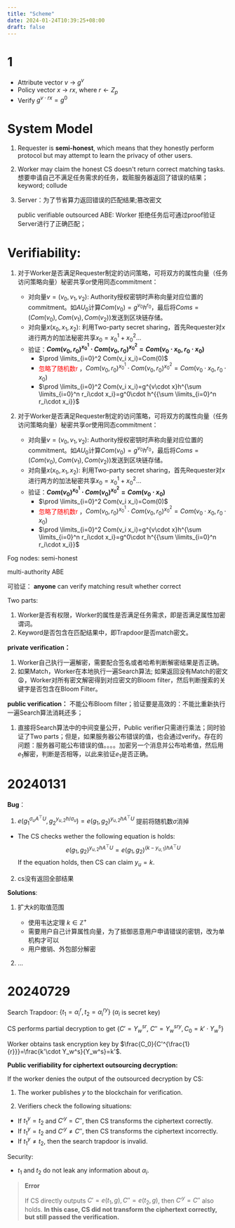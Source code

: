 ```yaml
---
title: "Scheme"
date: 2024-01-24T10:39:25+08:00
draft: false
---
```


# 1
- Attribute vector $v$ -> $g^v$
- Policy vector $x$ -> $rx$, where $r\leftarrow Z_p$
- Verify $g^{v\cdot rx}=g^0$


# System Model
1. Requester is **semi-honest**, which means that they honestly perform protocol but may attempt to learn the privacy of other users.
2. Worker may claim the honest CS doesn't return correct matching tasks. 
   想要申请自己不满足任务需求的任务，栽赃服务器返回了错误的结果； keyword; collude
   
3. Server：为了节省算力返回错误的匹配结果;篡改密文
   
    public verifiable outsourced ABE: Worker 拒绝任务后可通过proof验证 Server进行了正确匹配；

# Verifiability:
1. 对于Worker是否满足Requester制定的访问策略，可将双方的属性向量（任务访问策略向量）秘密共享or使用同态commitment：
   - 对向量$v=(v_0,v_1,v_2)$: Authority授权密钥时声称向量对应位置的commitment。如$AU_0$计算$Com(v_0)=g^{v_0}h^{r_0}$，最后将$Coms=(Com(v_0), Com(v_1), Com(v_2))$发送到区块链存储。
   - 对向量$x(x_0,x_1,x_2)$: 利用Two-party secret sharing，首先Requester对$x$进行两方的加法秘密共享$x_0 = x_0^1+x_0^2$...
   - 验证：**$Com(v_0,r_0)^{x_0^1}\cdot Com(v_0,r_0)^{x_0^2}=Com(v_0\cdot x_0,r_0\cdot x_0)$** 
     - $\prod \limits_{i=0}^2 Com(v_i x_i)=Com(0)$
     - <font color="red">忽略了随机数r</font> ，$Com(v_0,r_0)^{x_0^1}\cdot Com(v_0,r_0)^{x_0^2}=Com(v_0\cdot x_0,r_0\cdot x_0)$
     - $\prod \limits_{i=0}^2 Com(v_i x_i)=g^{v\cdot x}h^{\sum \limits_{i=0}^n r_i\cdot x_i}=g^0\cdot h^{{\sum \limits_{i=0}^n r_i\cdot x_i}}$ 

2. 对于Worker是否满足Requester制定的访问策略，可将双方的属性向量（任务访问策略向量）秘密共享or使用同态commitment：
   - 对向量$v=(v_0,v_1,v_2)$: Authority授权密钥时声称向量对应位置的commitment。如$AU_0$计算$Com(v_0)=g^{v_0}h^{r_0}$，最后将$Coms=(Com(v_0), Com(v_1), Com(v_2))$发送到区块链存储。
   - 对向量$x(x_0,x_1,x_2)$: 利用Two-party secret sharing，首先Requester对$x$进行两方的加法秘密共享$x_0 = x_0^1+x_0^2$...
   - 验证：**$Com(v_0)^{x_0^1}\cdot Com(v_0)^{x_0^2}=Com(v_0\cdot x_0)$** 
     - $\prod \limits_{i=0}^2 Com(v_i x_i)=Com(0)$
     - <font color="red">忽略了随机数r</font> ，$Com(v_0,r_0)^{x_0^1}\cdot Com(v_0,r_0)^{x_0^2}=Com(v_0\cdot x_0,r_0\cdot x_0)$
     - $\prod \limits_{i=0}^2 Com(v_i x_i)=g^{v\cdot x}h^{\sum \limits_{i=0}^n r_i\cdot x_i}=g^0\cdot h^{{\sum \limits_{i=0}^n r_i\cdot x_i}}$ 

Fog nodes: 
    semi-honest

multi-authority ABE

可验证：
**anyone** can verify matching result whether correct
    
Two parts:
1. Worker是否有权限，Worker的属性是否满足任务需求，即是否满足属性加密谓词。
2. Keyword是否包含在匹配结果中，即Trapdoor是否match密文。
   
**private verification：**
1. Worker自己执行一遍解密，需要配合签名或者哈希判断解密结果是否正确。
2. 如果Match，Worker在本地执行一遍Search算法;  如果返回没有Match的密文😩，Worker对所有密文解密得到对应密文的Bloom filter，然后判断搜索的关键字是否包含在Bloom Filter。
   
**public verification：**
不能公布Bloom filter；验证要是高效的：不能比重新执行一遍Search算法消耗还多；
1. 直接将Search算法中的中间变量公开，Public verifier只需进行乘法；同时验证了Two parts；但是，如果服务器公布错误的值，也会通过verify。存在的问题：服务器可能公布错误的值。。。。加密另一个消息并公布哈希值，然后用$e_1$解密，判断是否相等，以此来验证$e_1$是否正确。

# 20240131
**Bug**：
1. $e(g_1^{\sigma_uA^\top U}, g_2^{y_{u,2}h/\sigma_u})=e(g_1,g_2)^{y_{u,2}hA^\top U}$ 提前将随机数$\sigma$消掉
- The CS checks wether the following equation is holds:
$$e(g_1,g_2)^{y_{u,2}hA^\top U}=e(g_1,g_2)^{(k-y_{u,1})hA^\top U}$$
If the equation holds, then CS can claim $y_u=k$.

2. cs没有返回全部结果

**Solutions**:
1. 扩大$k$的取值范围
   - 使用韦达定理 $k\in\mathbb{Z^+}$
   - 需要用户自己计算属性向量，为了抵御恶意用户申请错误的密钥，改为单机构才可以
   - 用户撤销、外包部分解密
  
2. ...
# 20240729


Search Trapdoor: $\{t_1=\alpha_i^{r}, t_2=\alpha_i^{ry}\}$ ($\alpha_i$ is secret key)

CS performs partial decryption to get $\{C'=Y_w^{sr}$, $C''=Y_w^{sry}, C_0=k'\cdot Y_w^s\}$

Worker obtains task encryption key by $\frac{C_0}{C'^{\frac{1}{r}}}=\frac{k'\cdot Y_w^s}{Y_w^s}=k'$.

**Public verifiability for ciphertext outsourcing decryption:**

If the worker denies the output of the outsourced decryption by CS:

1. The worker publishes $y$ to the blockchain for verification.

2. Verifiers check the following situations:
- If $t_1^y=t_2$ and $C'^y=C''$, then CS transforms the ciphertext correctly. 
- If $t_1^y=t_2$ and $C'^y\neq C''$, then CS transforms the ciphertext incorrectly. 
- If $t_1^y\neq t _2$, then the search trapdoor is invalid. 

Security: 
- $t_1$ and $t_2$ do not leak any information about $\alpha_i$.

> **Error**
> 
> If CS directly outputs $C'=e(t_1,g), C''=e(t_2,g)$, then $C'^y=C''$ also holds. **In this case, CS did not transform the ciphertext correctly, but still passed the verification.**